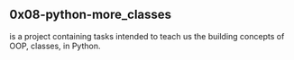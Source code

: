 ## 0x08-python-more_classes
is a project containing tasks intended to teach us the building concepts of OOP, classes, in Python.
